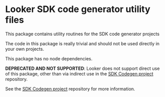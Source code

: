 # Looker SDK code generator utility files

This package contains utility routines for the SDK code generator projects

The code in this package is really trivial and should not be used directly in your own projects.

This package has no node dependencies.

**DEPRECATED AND NOT SUPPORTED**: Looker does not support direct use of this package, other than via indirect use in the
[SDK Codegen project](https://github.com/looker-open-source/sdk-codegen) repository.

See the [SDK Codegen project](https://github.com/looker-open-source/sdk-codegen) repository for more information.
